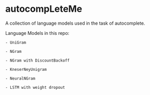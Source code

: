 # autocompLeteMe

A collection of language models used in the task of autocomplete.

Language Models in this repo:

    - UniGram

    - NGram

    - NGram with DiscountBackoff

    - KneserNeyUnigram

    - NeuralNGram

    - LSTM with weight dropout

